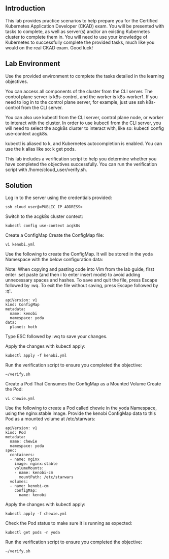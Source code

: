 ## Introduction
This lab provides practice scenarios to help prepare you for the Certified Kubernetes Application Developer (CKAD) exam. You will be presented with tasks to complete, as well as server(s) and/or an existing Kubernetes cluster to complete them in. You will need to use your knowledge of Kubernetes to successfully complete the provided tasks, much like you would on the real CKAD exam. Good luck!

## Lab Environment
Use the provided environment to complete the tasks detailed in the learning objectives.

You can access all components of the cluster from the CLI server. The control plane server is k8s-control, and the worker is k8s-worker1. If you need to log in to the control plane server, for example, just use ssh k8s-control from the CLI server.

You can also use kubectl from the CLI server, control plane node, or worker to interact with the cluster. In order to use kubectl from the CLI server, you will need to select the acgk8s cluster to interact with, like so: kubectl config use-context acgk8s.

kubectl is aliased to k, and Kubernetes autocompletion is enabled. You can use the k alias like so: k get pods.

This lab includes a verification script to help you determine whether you have completed the objectives successfully. You can run the verification script with /home/cloud_user/verify.sh.

## Solution
Log in to the server using the credentials provided:
```shell
ssh cloud_user@<PUBLIC_IP_ADDRESS>
```
Switch to the acgk8s cluster context:
```shell
kubectl config use-context acgk8s
```
Create a ConfigMap
Create the ConfigMap file:
```shell
vi kenobi.yml
```
Use the following to create the ConfigMap. It will be stored in the yoda Namespace with the below configuration data:

Note: When copying and pasting code into Vim from the lab guide, first enter :set paste (and then i to enter insert mode) to avoid adding unnecessary spaces and hashes. To save and quit the file, press Escape followed by :wq. To exit the file without saving, press Escape followed by :q!.
```shell
apiVersion: v1
kind: ConfigMap
metadata:
  name: kenobi
  namespace: yoda
data:
  planet: hoth
```
Type ESC followed by :wq to save your changes.

Apply the changes with kubectl apply:
```shell
kubectl apply -f kenobi.yml
```
Run the verification script to ensure you completed the objective:
```shell
~/verify.sh
```
Create a Pod That Consumes the ConfigMap as a Mounted Volume
Create the Pod:
```shell
vi chewie.yml
```
Use the following to create a Pod called chewie in the yoda Namespace, using the nginx:stable image. Provide the kenobi ConfigMap data to this Pod as a mounted volume at /etc/starwars:
```shell
apiVersion: v1
kind: Pod
metadata:
  name: chewie
  namespace: yoda
spec:
  containers:
  - name: nginx
    image: nginx:stable
    volumeMounts:
    - name: kenobi-cm
      mountPath: /etc/starwars
  volumes:
  - name: kenobi-cm
    configMap:
      name: kenobi
```
Apply the changes with kubectl apply:
```shell
kubectl apply -f chewie.yml
```
Check the Pod status to make sure it is running as expected:
```shell
kubectl get pods -n yoda
```
Run the verification script to ensure you completed the objective:
```shell
~/verify.sh
```
